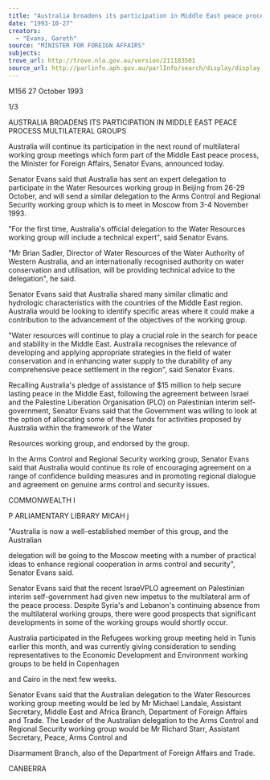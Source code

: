 ```yaml
---
title: "Australia broadens its participation in Middle East peace process multilateral groups"
date: "1993-10-27"
creators:
  - "Evans, Gareth"
source: "MINISTER FOR FOREIGN AFFAIRS"
subjects:
trove_url: http://trove.nla.gov.au/version/211183501
source_url: http://parlinfo.aph.gov.au/parlInfo/search/display/display.w3p;query=Id%3A%22media/pressrel/1650066%22
---
```


 M156 27 October 1993

 1/3

 AUSTRALIA BROADENS ITS PARTICIPATION IN MIDDLE EAST PEACE PROCESS MULTILATERAL GROUPS

 Australia will continue its participation in the next round of multilateral working group meetings which form part of the Middle East peace process, the Minister for Foreign Affairs, Senator Evans, announced today.

 Senator Evans said that Australia has sent an expert delegation to participate in the Water Resources working group in Beijing from 26-29 October, and will send a similar delegation to the Arms Control and Regional Security working group which is to meet in Moscow from 3-4 November 1993.

 "For the first time, Australia's official delegation to the Water Resources working group will include a technical expert", said Senator Evans.

 "Mr Brian Sadler, Director of Water Resources of the Water Authority of Western Australia, and an internationally recognised authority on water conservation and utilisation, will be providing technical advice to the delegation", he said.

 Senator Evans said that Australia shared many similar climatic and hydrologic characteristics with the countries of the Middle East region. Australia would be looking to identify specific areas where it could make a contribution to the advancement of the objectives of the working group.

 "Water resources will continue to play a crucial role in the search for peace and stability in the Middle East. Australia recognises the relevance of developing and applying appropriate strategies in the field of water conservation and in enhancing water supply to the durability of any comprehensive peace settlement in the region", said Senator Evans.

 Recalling Australia's pledge of assistance of $15 million to help secure lasting peace in the Middle East, following the agreement between Israel and the Palestine Liberation Organisation (PLO) on Palestinian interim self-government, Senator Evans said that the Government was willing to look at the option of allocating some of these funds for activities proposed by Australia within the framework of the Water

 Resources working group, and endorsed by the group.

 In the Arms Control and Regional Security working group, Senator Evans said that Australia would continue its role of encouraging agreement on a range of confidence building measures and in promoting regional dialogue and agreement on genuine arms control and security issues.

 COMMONWEALTH I 

 P ARLIAMENTARY LIBRARY MICAH j

 "Australia is now a well-established member of this group, and the Australian

 delegation will be going to the Moscow meeting with a number of practical ideas to enhance regional cooperation in arms control and security", Senator Evans said.

 Senator Evans said that the recent lsraeVPLO agreement on Palestinian interim self-government had given new impetus to the multilateral arm of the peace process. Despite Syria's and Lebanon's continuing absence from the multilateral working groups, there were good prospects that significant developments in some of the working groups would shortly occur.

 Australia participated in the Refugees working group meeting held in Tunis earlier this month, and was currently giving consideration to sending representatives to the Economic Development and Environment working groups to be held in Copenhagen

 and Cairo in the next few weeks.

 Senator Evans said that the Australian delegation to the Water Resources working group meeting would be led by Mr Michael Landale, Assistant Secretary, Middle East and Africa Branch, Department of Foreign Affairs and Trade. The Leader of the Australian delegation to the Arms Control and Regional Security working group would be Mr Richard Starr, Assistant Secretary, Peace, Arms Control and

 Disarmament Branch, also of the Department of Foreign Affairs and Trade.

 CANBERRA

